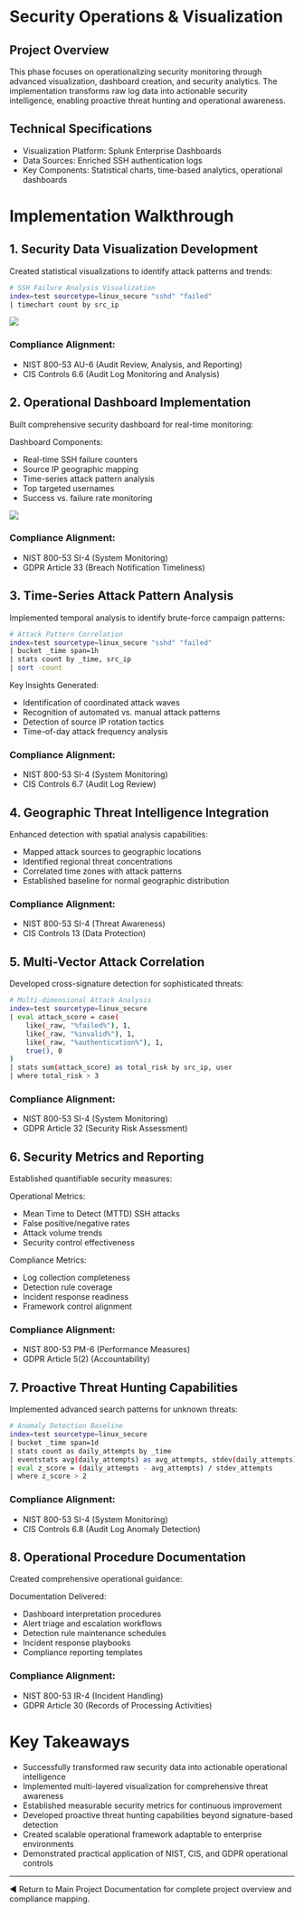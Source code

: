 # Security Operations & Visualization

## Project Overview
This phase focuses on operationalizing security monitoring through advanced visualization, dashboard creation, and security analytics. The implementation transforms raw log data into actionable security intelligence, enabling proactive threat hunting and operational awareness.

## Technical Specifications
- Visualization Platform: Splunk Enterprise Dashboards
- Data Sources: Enriched SSH authentication logs
- Key Components: Statistical charts, time-based analytics, operational dashboards

# Implementation Walkthrough

## 1. Security Data Visualization Development
Created statistical visualizations to identify attack patterns and trends:
```bash
# SSH Failure Analysis Visualization
index=test sourcetype=linux_secure "sshd" "failed"
| timechart count by src_ip
```

![](https://i.postimg.cc/tRdcHB28/25-Converting-searches-into-charts-for-analysis.png)

### Compliance Alignment:
- NIST 800-53 AU-6 (Audit Review, Analysis, and Reporting)
- CIS Controls 6.6 (Audit Log Monitoring and Analysis)

## 2. Operational Dashboard Implementation
Built comprehensive security dashboard for real-time monitoring:

Dashboard Components:
- Real-time SSH failure counters
- Source IP geographic mapping
- Time-series attack pattern analysis
- Top targeted usernames
- Success vs. failure rate monitoring

![](https://i.postimg.cc/jdsFqy12/26-Adding-the-graph-to-my-dashboard-after-a-few-more-attempts.png)

### Compliance Alignment:
- NIST 800-53 SI-4 (System Monitoring)
- GDPR Article 33 (Breach Notification Timeliness)

## 3. Time-Series Attack Pattern Analysis
Implemented temporal analysis to identify brute-force campaign patterns:
```bash
# Attack Pattern Correlation
index=test sourcetype=linux_secure "sshd" "failed"
| bucket _time span=1h
| stats count by _time, src_ip
| sort -count
```
Key Insights Generated:
- Identification of coordinated attack waves
- Recognition of automated vs. manual attack patterns
- Detection of source IP rotation tactics
- Time-of-day attack frequency analysis

### Compliance Alignment:
- NIST 800-53 SI-4 (System Monitoring)
- CIS Controls 6.7 (Audit Log Review)

## 4. Geographic Threat Intelligence Integration
Enhanced detection with spatial analysis capabilities:
- Mapped attack sources to geographic locations
- Identified regional threat concentrations
- Correlated time zones with attack patterns
- Established baseline for normal geographic distribution

### Compliance Alignment:
- NIST 800-53 SI-4 (Threat Awareness)
- CIS Controls 13 (Data Protection)

## 5. Multi-Vector Attack Correlation
Developed cross-signature detection for sophisticated threats:
```bash
# Multi-dimensional Attack Analysis
index=test sourcetype=linux_secure 
| eval attack_score = case(
    like(_raw, "%failed%"), 1,
    like(_raw, "%invalid%"), 1,
    like(_raw, "%authentication%"), 1,
    true(), 0
)
| stats sum(attack_score) as total_risk by src_ip, user
| where total_risk > 3
```

### Compliance Alignment:
- NIST 800-53 SI-4 (System Monitoring)
- GDPR Article 32 (Security Risk Assessment)

## 6. Security Metrics and Reporting
Established quantifiable security measures:

Operational Metrics:
- Mean Time to Detect (MTTD) SSH attacks
- False positive/negative rates
- Attack volume trends
- Security control effectiveness

Compliance Metrics:
- Log collection completeness
- Detection rule coverage
- Incident response readiness
- Framework control alignment

### Compliance Alignment:
- NIST 800-53 PM-6 (Performance Measures)
- GDPR Article 5(2) (Accountability)

## 7. Proactive Threat Hunting Capabilities
Implemented advanced search patterns for unknown threats:
```bash
# Anomaly Detection Baseline
index=test sourcetype=linux_secure
| bucket _time span=1d
| stats count as daily_attempts by _time
| eventstats avg(daily_attempts) as avg_attempts, stdev(daily_attempts) as stdev_attempts
| eval z_score = (daily_attempts - avg_attempts) / stdev_attempts
| where z_score > 2
```
### Compliance Alignment:
- NIST 800-53 SI-4 (System Monitoring)
- CIS Controls 6.8 (Audit Log Anomaly Detection)

## 8. Operational Procedure Documentation
Created comprehensive operational guidance:

Documentation Delivered:
- Dashboard interpretation procedures
- Alert triage and escalation workflows
- Detection rule maintenance schedules
- Incident response playbooks
- Compliance reporting templates

### Compliance Alignment:
- NIST 800-53 IR-4 (Incident Handling)
- GDPR Article 30 (Records of Processing Activities)

# Key Takeaways
- Successfully transformed raw security data into actionable operational intelligence
- Implemented multi-layered visualization for comprehensive threat awareness
- Established measurable security metrics for continuous improvement
- Developed proactive threat hunting capabilities beyond signature-based detection
- Created scalable operational framework adaptable to enterprise environments
- Demonstrated practical application of NIST, CIS, and GDPR operational controls

---

◀️ Return to Main Project Documentation for complete project overview and compliance mapping.
